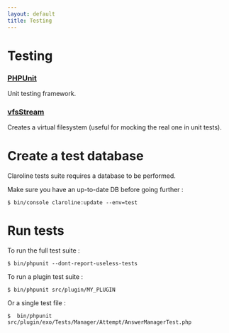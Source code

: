```yaml
---
layout: default
title: Testing
---
```


# Testing

### [PHPUnit](https://phpunit.de/)

Unit testing framework.

### [vfsStream](http://vfs.bovigo.org/)

Creates a virtual filesystem (useful for mocking the real one in unit tests).

# Create a test database

Claroline tests suite requires a database to be performed.

Make sure you have an up-to-date DB before going further :

```
$ bin/console claroline:update --env=test
```

# Run tests

To run the full test suite :

```
$ bin/phpunit --dont-report-useless-tests
```

To run a plugin test suite :

```
$ bin/phpunit src/plugin/MY_PLUGIN
```

Or a single test file :

```
$  bin/phpunit src/plugin/exo/Tests/Manager/Attempt/AnswerManagerTest.php
```
